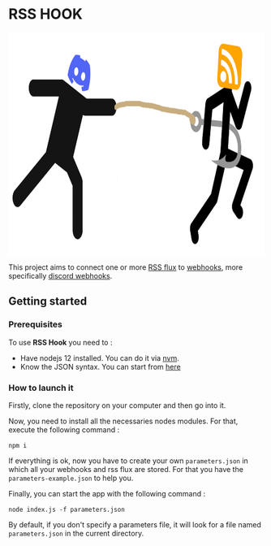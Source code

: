 # RSS HOOK

<img src='./img/logo.png' height=440 align='center'/>

This project aims to connect one or more [RSS flux](https://en.wikipedia.org/wiki/RSS) to [webhooks](https://en.wikipedia.org/wiki/Webhook), more specifically [discord webhooks](https://support.discord.com/hc/en-us/articles/228383668-Intro-to-Webhooks).

## Getting started

### Prerequisites

To use **RSS Hook** you need to :
+ Have nodejs 12 installed. You can do it via [nvm](https://github.com/nvm-sh/nvm).
+ Know the JSON syntax. You can start from [here](www.json.org)

### How to launch it

Firstly, clone the repository on your computer and then go into it.

Now, you need to install all the necessaries nodes modules. For that, execute the following command :

``` shell
npm i
```

If everything is ok, now you have to create your own `parameters.json` in which all your webhooks and rss flux are stored. For that you have the `parameters-example.json` to help you. 

Finally, you can start the app with the following command :

``` shell
node index.js -f parameters.json
```
By default, if you don't specify a parameters file, it will look for a file named `parameters.json` in the current directory.

